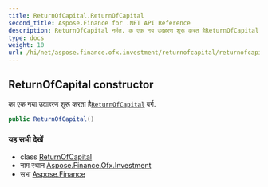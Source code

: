 ```yaml
---
title: ReturnOfCapital.ReturnOfCapital
second_title: Aspose.Finance for .NET API Reference
description: ReturnOfCapital नर्मत. क एक नय उदहरण शुरू करत हैReturnOfCapital वर्ग.
type: docs
weight: 10
url: /hi/net/aspose.finance.ofx.investment/returnofcapital/returnofcapital/
---
```

## ReturnOfCapital constructor

का एक नया उदाहरण शुरू करता है[`ReturnOfCapital`](../) वर्ग.

```csharp
public ReturnOfCapital()
```

### यह सभी देखें

* class [ReturnOfCapital](../)
* नाम स्थान [Aspose.Finance.Ofx.Investment](../../returnofcapital/)
* सभा [Aspose.Finance](../../../)


